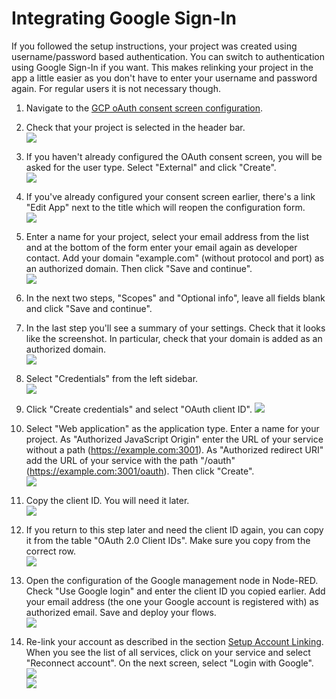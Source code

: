 # Integrating Google Sign-In

If you followed the setup instructions, your project was created using username/password based authentication. You can
switch to authentication using Google Sign-In if you want. This makes relinking your project in the app a little easier
as you don't have to enter your username and password again. For regular users it is not necessary though.

1.  Navigate to the [GCP oAuth consent screen configuration](https://console.cloud.google.com/apis/credentials/consent).


2.  Check that your project is selected in the header bar.\
    <kbd>![](images/setup_instructions/homegraph_project.png)</kbd>


3.  If you haven't already configured the OAuth consent screen, you will be asked for the user type. Select "External"
    and click "Create".\
    <kbd>![](images/google_signin/googlesignin_type.png)</kbd>


4.  If you've already configured your consent screen earlier, there's a link "Edit App" next to the title which
    will reopen the configuration form.\
    <kbd>![](images/google_signin/googlesignin_editapp.png)</kbd>


5.  Enter a name for your project, select your email address from the list and at the bottom of the form enter your
    email again as developer contact. Add your domain "example.com" (without protocol and port) as an authorized domain.
    Then click "Save and continue".\
    <kbd>![](images/google_signin/googlesignin_consentform.png)</kbd>


6.  In the next two steps, "Scopes" and "Optional info", leave all fields blank and click "Save and continue".


7.  In the last step you'll see a summary of your settings. Check that it looks like the screenshot. In particular,
    check that your domain is added as an authorized domain.\
    <kbd>![](images/google_signin/googlesignin_consentform_summary.png)</kbd>


8.  Select "Credentials" from the left sidebar.\
    <kbd>![](images/google_signin/googlesignin_sidebar_credentials.png)</kbd>


9.  Click "Create credentials" and select "OAuth client ID".
    <kbd>![](images/google_signin/googlesignin_createcredentials.png)</kbd>


10. Select "Web application" as the application type. Enter a name for your project. As "Authorized JavaScript Origin"
    enter the URL of your service without a path (https://example.com:3001). As "Authorized redirect URI" add the URL of
    your service with the path "/oauth" (https://example.com:3001/oauth). Then click "Create".\
    <kbd>![](images/google_signin/googlesignin_createclientid.png)</kbd>


11. Copy the client ID. You will need it later.\
    <kbd>![](images/google_signin/googlesignin_copyclientid.png)</kbd>


12. If you return to this step later and need the client ID again, you can copy it from the table "OAuth 2.0 Client
    IDs". Make sure you copy from the correct row.\
    <kbd>![](images/google_signin/googlesignin_copyclientid_later.png)</kbd>


13. Open the configuration of the Google management node in Node-RED. Check "Use Google login" and enter the client ID
    you copied earlier. Add your email address (the one your Google account is registered with) as authorized email.
    Save and deploy your flows.\
    <kbd>![](images/google_signin/googlesignin_nodered.png)</kbd>


14. Re-link your account as described in the section [Setup Account Linking](setup_instructions.md#setup_account_linking).
    When you see the list of all services, click on your service and select "Reconnect account". On the next screen,
    select "Login with Google".\
    <kbd>![](images/google_signin/googlesignin_reconnect_phone.png)</kbd>\
    <kbd>![](images/google_signin/googlesignin_phone.png)</kbd>
